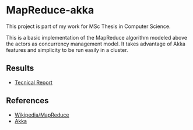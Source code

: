 MapReduce-akka
====

This project is part of my work for MSc Thesis in Computer Science.

This is a basic implementation of the MapReduce algorithm modeled above the actors as concurrency management model.
It takes advantage of Akka features and simplicity to be run easily in a cluster.


Results
--
 - [Tecnical Report]


References
--
 - [Wikipedia/MapReduce]
 - [Akka]

[Wikipedia/MapReduce]:https://en.wikipedia.org/wiki/MapReduce
[Akka]:https://akka.io/
[Tecnical Report]:https://arxiv.org/abs/1505.03060
